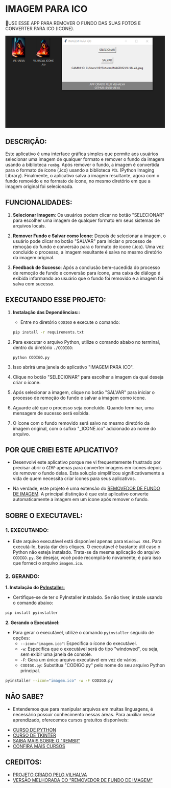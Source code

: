 # IMAGEM PARA ICO
🎈USE ESSE APP PARA REMOVER O FUNDO DAS SUAS FOTOS E CONVERTER PARA ICO (ICONE).

<img src="FOTO.png" align="center" width="500"> <br>

## DESCRIÇÃO:
Este aplicativo é uma interface gráfica simples que permite aos usuários selecionar uma imagem de qualquer formato e remover o fundo da imagem usando a biblioteca `rembg`. Após remover o fundo, a imagem é convertida para o formato de ícone (.ico) usando a biblioteca `PIL` (Python Imaging Library). Finalmente, o aplicativo salva a imagem resultante, agora com o fundo removido e no formato de ícone, no mesmo diretório em que a imagem original foi selecionada.

## FUNCIONALIDADES:
1. **Selecionar Imagem**: Os usuários podem clicar no botão "SELECIONAR" para escolher uma imagem de qualquer formato em seus sistemas de arquivos locais.
  
2. **Remover Fundo e Salvar como Ícone**: Depois de selecionar a imagem, o usuário pode clicar no botão "SALVAR" para iniciar o processo de remoção do fundo e conversão para o formato de ícone (.ico). Uma vez concluído o processo, a imagem resultante é salva no mesmo diretório da imagem original.

3. **Feedback de Sucesso**: Após a conclusão bem-sucedida do processo de remoção de fundo e conversão para ícone, uma caixa de diálogo é exibida informando ao usuário que o fundo foi removido e a imagem foi salva com sucesso.

## EXECUTANDO ESSE PROJETO:
1. **Instalação das Dependências::**
   - Entre no diretório `CODIGO` e execute o comando:

   ```bash
   pip install -r requirements.txt
   ```

2. Para executar o arquivo Python, utilize o comando abaixo no terminal, dentro do diretório `./CODIGO`:

   ```
   python CODIGO.py
   ```

3. Isso abrirá uma janela do aplicativo "IMAGEM PARA ICO".
4. Clique no botão "SELECIONAR" para escolher a imagem da qual deseja criar o ícone.
5. Após selecionar a imagem, clique no botão "SALVAR" para iniciar o processo de remoção do fundo e salvar a imagem como ícone.
6. Aguarde até que o processo seja concluído. Quando terminar, uma mensagem de sucesso será exibida.
7. O ícone com o fundo removido será salvo no mesmo diretório da imagem original, com o sufixo "_ICONE.ico" adicionado ao nome do arquivo.

## POR QUE CRIEI ESTE APLICATIVO?
- Desenvolvi este aplicativo porque me vi frequentemente frustrado por precisar abrir o `GIMP` apenas para converter imagens em ícones depois de remover o fundo delas. Esta solução simplificou significativamente a vida de quem necessita criar ícones para seus aplicativos.

- Na verdade, este projeto é uma extensão do [REMOVEDOR DE FUNDO DE IMAGEM](https://github.com/VILHALVA/REMOVEDOR-DE-FUNDO-DE-IMAGEM). A principal distinção é que este aplicativo converte automaticamente a imagem em um ícone após remover o fundo.

## SOBRE O EXECUTAVEL:
### 1. EXECUTANDO:
- Este arquivo executável está disponível apenas para `Windows X64`. Para executá-lo, basta dar dois cliques. O executável é bastante útil caso o Python não esteja instalado. Trata-se da mesma aplicação do arquivo `CODIGO.py`. Se desejar, você pode recompilá-lo novamente; é para isso que forneci o arquivo `imagem.ico`.

### 2. GERANDO:
   **1. Instalação do [PyInstaller:](https://pyinstaller.org/en/stable/)**
   - Certifique-se de ter o PyInstaller instalado. Se não tiver, instale usando o comando abaixo:
   ```bash
   pip install pyinstaller
   ```

   **2. Gerando o Executável:**
   - Para gerar o executável, utilize o comando `pyinstaller` seguido de opções:
      - `--icon="imagem.ico"`: Especifica o ícone do executável.
      - `-w`: Especifica que o executável será do tipo "windowed", ou seja, sem exibir uma janela de console.
      - `-F`: Gera um único arquivo executável em vez de vários.
      - `CODIGO.py`: Substitua "CODIGO.py" pelo nome do seu arquivo Python principal.
   ```bash
   pyinstaller --icon="imagem.ico" -w -F CODIGO.py
   ```

## NÃO SABE?
- Entendemos que para manipular arquivos em muitas linguagens, é necessário possuir conhecimento nessas áreas. Para auxiliar nesse aprendizado, oferecemos cursos gratuitos disponíveis:
* [CURSO DE PYTHON](https://github.com/VILHALVA/CURSO-DE-PYTHON)
* [CURSO DE TKINTER](https://github.com/VILHALVA/CURSO-DE-TKINTER)
* [SAIBA MAIS SOBRE O "REMBR"](https://github.com/danielgatis/rembg)
* [CONFIRA MAIS CURSOS](https://github.com/VILHALVA?tab=repositories&q=+topic:CURSO)

## CREDITOS:
- [PROJETO CRIADO PELO VILHALVA](https://github.com/VILHALVA)
- [VERSÃO MELHORADA DO "REMOVEDOR DE FUNDO DE IMAGEM"](https://github.com/VILHALVA/REMOVEDOR-DE-FUNDO-DE-IMAGEM)






